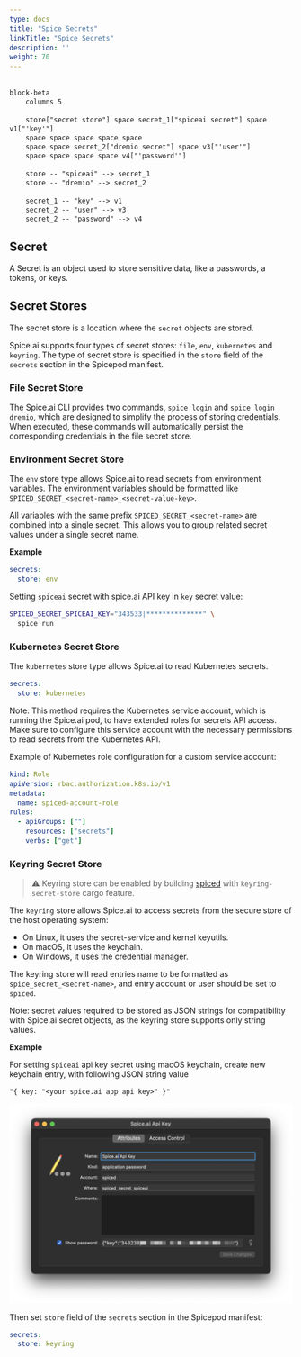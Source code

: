 ```yaml
---
type: docs
title: "Spice Secrets"
linkTitle: "Spice Secrets"
description: ''
weight: 70
---
```


```mermaid

block-beta
    columns 5

    store["secret store"] space secret_1["spiceai secret"] space v1["'key'"]
    space space space space space
    space space secret_2["dremio secret"] space v3["'user'"]
    space space space space v4["'password'"]

    store -- "spiceai" --> secret_1
    store -- "dremio" --> secret_2

    secret_1 -- "key" --> v1
    secret_2 -- "user" --> v3
    secret_2 -- "password" --> v4

```

## Secret

A Secret is an object used to store sensitive data, like a passwords, a tokens, or keys.

## Secret Stores

The secret store is a location where the `secret` objects are stored.

Spice.ai supports four types of secret stores: `file`, `env`, `kubernetes` and `keyring`. The type of secret store is specified in the `store` field of the `secrets` section in the Spicepod manifest.

### File Secret Store


The Spice.ai CLI provides two commands, `spice login` and `spice login dremio`, which are designed to simplify the process of storing credentials. When executed, these commands will automatically persist the corresponding credentials in the file secret store.

### Environment Secret Store

The `env` store type allows Spice.ai to read secrets from environment variables. The environment variables should be formatted like `SPICED_SECRET_<secret-name>_<secret-value-key>`. 

All variables with the same prefix `SPICED_SECRET_<secret-name>` are combined into a single secret. This allows you to group related secret values under a single secret name.

**Example**

```yaml
secrets:
  store: env
```

Setting `spiceai` secret with spice.ai API key in `key` secret value:

```bash
SPICED_SECRET_SPICEAI_KEY="343533|**************" \
  spice run
```

### Kubernetes Secret Store

The `kubernetes` store type allows Spice.ai to read Kubernetes secrets.

```yaml
secrets:
  store: kubernetes
```

Note: This method requires the Kubernetes service account, which is running the Spice.ai pod, to have extended roles for secrets API access. Make sure to configure this service account with the necessary permissions to read secrets from the Kubernetes API.

Example of Kubernetes role configuration for a custom service account:

```yaml
kind: Role
apiVersion: rbac.authorization.k8s.io/v1
metadata:
  name: spiced-account-role
rules:
  - apiGroups: [""]
    resources: ["secrets"]
    verbs: ["get"]
```

### Keyring Secret Store

> ⚠️ Keyring store can be enabled by building [spiced](https://github.com/spiceai/spiceai/tree/trunk/bin/spiced) with `keyring-secret-store` cargo feature.

The `keyring` store allows Spice.ai to access secrets from the secure store of the host operating system:

- On Linux, it uses the secret-service and kernel keyutils.
- On macOS, it uses the keychain.
- On Windows, it uses the credential manager.

The keyring store will read entries name to be formatted as `spice_secret_<secret-name>`, and entry account or user should be set to `spiced`.

Note: secret values required to be stored as JSON strings for compatibility with Spice.ai secret objects, as the keyring store supports only string values.

**Example**

For setting `spiceai` api key secret using macOS keychain, create new keychain entry, with following JSON string value

```
"{ key: "<your spice.ai app api key>" }"
```

<img src="/images/secrets-keychain-example.png" alt="" width="800">

Then set `store` field of the `secrets` section in the Spicepod manifest:

```yaml
secrets:
  store: keyring
```



